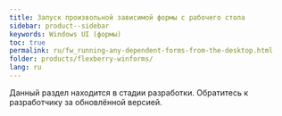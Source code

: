 ```yaml
---
title: Запуск произвольной зависимой формы с рабочего стола
sidebar: product--sidebar
keywords: Windows UI (формы)
toc: true
permalink: ru/fw_running-any-dependent-forms-from-the-desktop.html
folder: products/flexberry-winforms/
lang: ru
---
```


Данный раздел находится в стадии разработки. Обратитесь к разработчику за обновлённой версией.